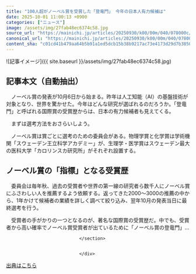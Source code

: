 ```yaml
---
title: "100人超がノーベル賞を受賞した「登竜門」 今年の日本人有力候補は"
date: 2025-10-01 11:00:13 +0900
categories: ["ニュース"]
image: /assets/img/27fab48ec6374c58.jpg
source_url: "https://mainichi.jp/articles/20250930/k00/00m/040/078000c/"
canonical_url: "https://mainichi.jp/articles/20250930/k00/00m/040/078000c/"
content_sha: "c01cd41b479aa64b5b91a1ed5dcb15b38b9217ac73e4173d29d7b38508edce59"
---
```


![記事イメージ]({{ site.baseurl }}/assets/img/27fab48ec6374c58.jpg)

## 記事本文（自動抽出）
<div><section class="articledetail-body is-mustpay" id="articledetail-body">




<p>　ノーベル賞の発表が10月6日から始まる。昨年は人工知能（AI）の基盤技術が対象となり、世界を驚かせた。今年はどんな研究が選ばれるのだろうか。「登竜門」と呼ばれる国際賞の受賞歴からは、日本の有力候補者も見えてくる。</p>
<p>　まずは選考方法をおさらいしよう。</p>
<p>　ノーベル賞は賞ごとに選考のための委員会がある。物理学賞と化学賞は学術機関「スウェーデン王立科学アカデミー」が、生理学・医学賞はスウェーデン最大の医科大学「カロリンスカ研究所」がそれぞれ設置する。</p>
<h2>ノーベル賞の「指標」となる受賞歴</h2>
<p>　委員会は毎年秋、過去の受賞者や世界の第一線の研究者ら数千人にノーベル賞にふさわしい人を推薦するよう依頼する。返ってきた2000～3000の推薦の中から、1年かけて候補者の業績を詳しく調べて絞り込み、翌年10月の発表当日に最終選考を行う。</p>
<p>　受賞者の手がかりの一つとなるのが、著名な国際賞の受賞歴だ。中でも、受賞者から高い確率でノーベル賞受賞者が出ているために「ノーベル賞の登竜門」…</p>


								</section>
								
								
                                </div>

[出典はこちら](https://mainichi.jp/articles/20250930/k00/00m/040/078000c/)
